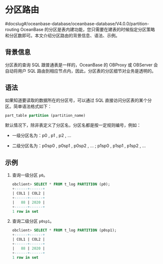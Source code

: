 # 分区路由
#docslug#/oceanbase-database/oceanbase-database/V4.0.0/partition-routing
OceanBase 的分区是表内建功能，您只需要在建表的时候指定分区策略和分区数即可。本文介绍分区路由的背景信息、语法、示例。

## 背景信息

分区表的查询 SQL 跟普通表是一样的，OceanBase 的 OBProxy 或 OBServer 会自动将用户 SQL 路由到相应节点内，因此，分区表的分区细节对业务是透明的。

## 语法

如果知道要读取的数据所在的分区号，可以通过 SQL 直接访问分区表的某个分区。简单语法格式如下：

```sql
part_table partition (partition_name)
```

默认情况下，除非表定义了分区名，分区名都是按一定规则编号，例如：

* 一级分区名为：p0 , p1 , p2 , ...

* 二级分区名为：p0sp0 , p0sp1 , p0sp2 , ... ; p1sp0 , p1sp1 , p1sp2 , ...

## 示例

1. 查询一级分区 `p0`。

   ```sql
   obclient> SELECT * FROM t_log PARTITION (p0);
   +------+------+
   | COL1 | COL2 |
   +------+------+
   |   88 | 2020 |
   +------+------+
   1 row in set
   ```

2. 查询二级分区 `p0sp1`。

   ```sql
   obclient> SELECT * FROM t_log PARTITION (p0sp1);
   +------+------+
   | COL1 | COL2 |
   +------+------+
   |   88 | 2020 |
   +------+------+
   1 row in set
   ```

